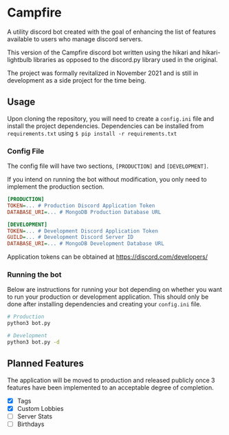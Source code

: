 # Campfire

A utility discord bot created with the goal of enhancing the list of features available to users who manage discord servers.

This version of the Campfire discord bot written using the hikari and hikari-lightbulb libraries as opposed to the discord.py library used in the original.

The project was formally revitalized in November 2021 and is still in development as a side project for the time being.

## Usage

Upon cloning the repository, you will need to create a `config.ini` file and install the project dependencies. Dependencies can be installed from `requirements.txt` using `$ pip install -r requirements.txt`

### Config File

The config file will have two sections, `[PRODUCTION]` and `[DEVELOPMENT]`.

If you intend on running the bot without modification, you only need to implement the production section.

```ini
[PRODUCTION]
TOKEN=... # Production Discord Application Token
DATABASE_URI=... # MongoDB Production Database URL

[DEVELOPMENT]
TOKEN=... # Development Discord Application Token
GUILD=... # Development Discord Server ID
DATABASE_URI=... # MongoDB Development Database URL
```

Application tokens can be obtained at https://discord.com/developers/

### Running the bot

Below are instructions for running your bot depending on whether you want to run your production or development application. This should only be done after installing dependencies and creating your `config.ini` file.

```bash
# Production
python3 bot.py

# Development
python3 bot.py -d
```

## Planned Features

The application will be moved to production and released publicly once 3 features have been implemented to an acceptable degree of completion.

- [x] Tags
- [x] Custom Lobbies
- [ ] Server Stats
- [ ] Birthdays
